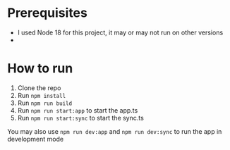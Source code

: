 # Prerequisites
- I used Node 18 for this project, it may or may not run on other versions
- 

# How to run
1. Clone the repo
2. Run `npm install`
3. Run `npm run build`
4. Run `npm run start:app` to start the app.ts
5. Run `npm run start:sync` to start the sync.ts

You may also use `npm run dev:app` and `npm run dev:sync` to run the app in development mode
